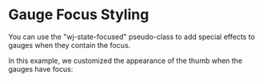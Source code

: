 Gauge Focus Styling
===================

You can use the "wj-state-focused" pseudo-class to add special effects to gauges when they contain the focus.

In this example, we customized the appearance of the thumb when the gauges have focus: